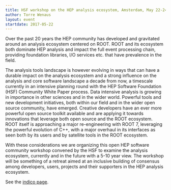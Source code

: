 ```yaml
---
title: HSF workshop on the HEP analysis ecosystem, Amsterdam, May 22-24 2017
author: Torre Wenaus
layout: event
startdate: 2017-05-22
---
```


Over the past 20 years the HEP community has developed and gravitated around an
analysis ecosystem centered on ROOT. ROOT and its ecosystem both dominate HEP
analysis and impact the full event processing chain, providing foundation
libraries, I/O services etc. that have prevalence in the field.

The analysis tools landscape is however evolving in ways that can have a durable
impact on the analysis ecosystem and a strong influence on the analysis and core
software landscape a decade from now, a timescale currently in an intensive
planning round with the HEP Software Foundation (HSF) Community White Paper
process. Data intensive analysis is growing in importance in other sciences and
in the wider world. Powerful tools and new development initiatives, both within
our field and in the wider open source community, have emerged. Creative
developers have an ever more powerful open source toolkit available and are
applying it towards innovations that leverage both open source and the ROOT
ecosystem. ROOT itself is approaching a major re-engineering with ROOT 7,
leveraging the powerful evolution of C++, with a major overhaul in its
interfaces as seen both by its users and by satellite tools in the ROOT
ecosystem.

With these considerations we are organizing this open HEP software community
workshop convened by the HSF to examine the analysis ecosystem, currently and in
the future with a 5-10 year view. The workshop will be something of a retreat
aimed at an inclusive building of consensus among developers, users, projects
and their supporters in the HEP analysis ecosystem.

See the [indico page](https://indico.cern.ch/event/613842/).
